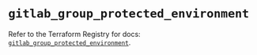 # `gitlab_group_protected_environment`

Refer to the Terraform Registry for docs: [`gitlab_group_protected_environment`](https://registry.terraform.io/providers/gitlabhq/gitlab/16.9.1/docs/resources/group_protected_environment).
